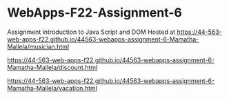 # WebApps-F22-Assignment-6
Assignment introduction to Java Script and DOM
Hosted at https://44-563-web-apps-f22.github.io/44563-webapps-assignment-6-Mamatha-Mallela/musician.html

https://44-563-web-apps-f22.github.io/44563-webapps-assignment-6-Mamatha-Mallela/discount.html

https://44-563-web-apps-f22.github.io/44563-webapps-assignment-6-Mamatha-Mallela/vacation.html